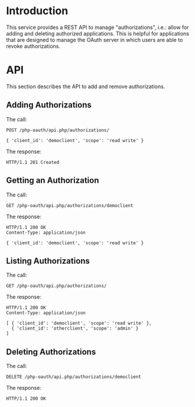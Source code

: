 # Introduction

This service provides a REST API to manage "authorizations", i.e.: allow for
adding and deleting authorized applications. This is helpful for applications
that are designed to manage the OAuth server in which users are able to revoke
authorizations.

# API

This section describes the API to add and remove authorizations.

## Adding Authorizations

The call:

    POST /php-oauth/api.php/authorizations/
    
    { 'client_id': 'democlient', 'scope': 'read write' }

The response:

    HTTP/1.1 201 Created

## Getting an Authorization

The call:

    GET /php-oauth/api.php/authorizations/democlient

The response:

    HTTP/1.1 200 OK
    Content-Type: application/json

    { 'client_id': 'democlient', 'scope': 'read write' }

## Listing Authorizations

The call:

    GET /php-oauth/api.php/authorizations/

The response:

    HTTP/1.1 200 OK
    Content-Type: application/json

    [ { 'client_id': 'democlient', 'scope': 'read write' }, 
      { 'client_id': 'otherclient', 'scope': 'admin' } 
    ]

## Deleting Authorizations

The call:

    DELETE /php-oauth/api.php/authorizations/democlient

The response:

    HTTP/1.1 200 OK


